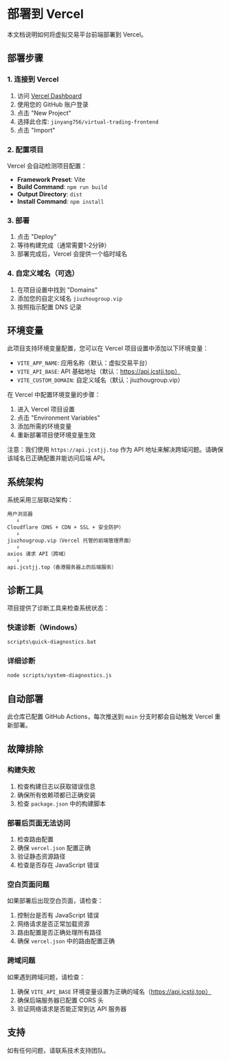 # 部署到 Vercel

本文档说明如何将虚拟交易平台前端部署到 Vercel。

## 部署步骤

### 1. 连接到 Vercel

1. 访问 [Vercel Dashboard](https://vercel.com/dashboard)
2. 使用您的 GitHub 账户登录
3. 点击 "New Project"
4. 选择此仓库: `jinyang756/virtual-trading-frontend`
5. 点击 "Import"

### 2. 配置项目

Vercel 会自动检测项目配置：

- **Framework Preset**: Vite
- **Build Command**: `npm run build`
- **Output Directory**: `dist`
- **Install Command**: `npm install`

### 3. 部署

1. 点击 "Deploy"
2. 等待构建完成（通常需要1-2分钟）
3. 部署完成后，Vercel 会提供一个临时域名

### 4. 自定义域名（可选）

1. 在项目设置中找到 "Domains"
2. 添加您的自定义域名 `jiuzhougroup.vip`
3. 按照指示配置 DNS 记录

## 环境变量

此项目支持环境变量配置，您可以在 Vercel 项目设置中添加以下环境变量：

- `VITE_APP_NAME`: 应用名称（默认：虚拟交易平台）
- `VITE_API_BASE`: API 基础地址（默认：https://api.jcstjj.top）
- `VITE_CUSTOM_DOMAIN`: 自定义域名（默认：jiuzhougroup.vip）

在 Vercel 中配置环境变量的步骤：
1. 进入 Vercel 项目设置
2. 点击 "Environment Variables"
3. 添加所需的环境变量
4. 重新部署项目使环境变量生效

注意：我们使用 `https://api.jcstjj.top` 作为 API 地址来解决跨域问题。请确保该域名已正确配置并能访问后端 API。

## 系统架构

系统采用三层联动架构：

```
用户浏览器
   ↓
Cloudflare（DNS + CDN + SSL + 安全防护）
   ↓
jiuzhougroup.vip（Vercel 托管的前端管理界面）
   ↓
axios 请求 API（跨域）
   ↓
api.jcstjj.top（香港服务器上的后端服务）
```

## 诊断工具

项目提供了诊断工具来检查系统状态：

### 快速诊断（Windows）
```bash
scripts\quick-diagnostics.bat
```

### 详细诊断
```bash
node scripts/system-diagnostics.js
```

## 自动部署

此仓库已配置 GitHub Actions，每次推送到 `main` 分支时都会自动触发 Vercel 重新部署。

## 故障排除

### 构建失败

1. 检查构建日志以获取错误信息
2. 确保所有依赖项都已正确安装
3. 检查 `package.json` 中的构建脚本

### 部署后页面无法访问

1. 检查路由配置
2. 确保 `vercel.json` 配置正确
3. 验证静态资源路径
4. 检查是否存在 JavaScript 错误

### 空白页面问题

如果部署后出现空白页面，请检查：
1. 控制台是否有 JavaScript 错误
2. 网络请求是否正常加载资源
3. 路由配置是否正确处理所有路径
4. 确保 `vercel.json` 中的路由配置正确

### 跨域问题

如果遇到跨域问题，请检查：
1. 确保 `VITE_API_BASE` 环境变量设置为正确的域名（https://api.jcstjj.top）
2. 确保后端服务器已配置 CORS 头
3. 验证网络请求是否能正常到达 API 服务器

## 支持

如有任何问题，请联系技术支持团队。